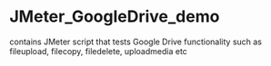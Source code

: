 # JMeter_GoogleDrive_demo
contains JMeter script that tests Google Drive functionality such as fileupload, filecopy, filedelete, uploadmedia etc
